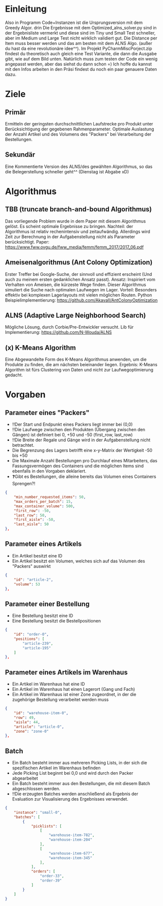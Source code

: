 # Einleitung
Also in Programm Code+Instanzen ist die Ursprungsversion mit dem Greedy Algor. drin
Die Ergebnisse mit dem Optimized\_alns\_solver.py sind in der Ergebnisliste vermerkt und diese sind im Tiny und Small Test schneller, aber im Medium und Large Test nicht wirklich validiert gut. Die Distance per Item muss besser werden und das am besten mit dem ALNS Algo. (außer du hast da eine revolutionäre idee^^).
Im Projekt PyCharmMiscPorject.zip findest du theoretisch auch gleich eine Test Variante, die dann die Ausgabe gibt, wie auf dem Bild unten. Natürlich muss zum testen der Code ein wenig angepasst werden, aber das siehst du dann schon =)
Ich hoffe du kannst mit den Infos arbeiten in den Präsi findest du noch ein paar genauere Daten dazu.

# Ziele

## Primär
Ermitteln der geringsten durchschnittlichen Laufstrecke pro Produkt unter Berücksichtigung der gegebenen Rahmenparameter.
Optimale Auslastung der Anzahl Artikel und des Volumens des "Packers" bei Verarbeitung der Bestellungen.

## Sekundär
Eine Kommentierte Version des ALNS/des gewählten Algorithmus, so das die Belegerstellung schneller geht^^ (Dienstag ist Abgabe xD)

# Algorithmus
## TBB (truncate branch-and-bound Algorithmus)
Das vorliegende Problem wurde in dem Paper mit diesem Algorithmus gelöst. Es scheint optimale Ergebnisse zu bringen.
Nachteil: der Algorithmus ist relativ rechenintensiv und zeitaufwändig. Allerdings wird Zeit zur Berechnung in der Aufgabenstellung nicht als Parameter berücksichtigt.
Paper: https://www.fww.ovgu.de/fww_media/femm/femm_2017/2017_06.pdf

## Ameisenalgorithmus (Ant Colony Optimization)
Erster Treffer bei Google-Suche, der sinnvoll und effizient erscheint (Und auch zu meinem ersten gedanklichen Ansatz passt).
Ansatz: Inspiriert vom Verhalten von Ameisen, die kürzeste Wege finden. Dieser Algorithmus simuliert die Suche nach optimalen Laufwegen im Lager.
Vorteil: Besonders effektiv bei komplexen Lagerlayouts mit vielen möglichen Routen.
Python Beispielimplementierung: https://github.com/Akavall/AntColonyOptimization

## ALNS (Adaptive Large Neighborhood Search)
Mögliche Lösung, durch Corbie/Pre-Entwickler versucht.
Lib für Implementierung: https://github.com/N-Wouda/ALNS 

## (x) K-Means Algorithm
Eine Abgewandelte Form des K-Means Algorithmus anwenden, um die Produkte zu finden, die am nächsten beieinander liegen.
Ergebnis: K-Means Algorithm ist fürs Clustering von Daten und nicht zur Laufwegoptimierung gedacht.

# Vorgaben

## Parameter eines "Packers"
- ‼️Der Start und Endpunkt eines Packers liegt immer bei (0,0)
- ‼️Die Laufwege zwischen den Produkten (Übergang zwischen den Gängen) ist definiert bei 0, +50 und -50 (first_row, last_row)
- ‼️Die Breite der Regale und Gänge wird in der Aufgabenstellung nicht betrachtet.
- Die Begrenzung des Lagers betrifft eine x-y-Matrix der Wertigkeit -50 bis +50
- Die Maximale Anzahl Bestellungen pro Durchlauf eines Mitarbeiters, das Fassungsvermögen des Containers und die möglichen Items sind ebenfalls in den Vorgaben deklariert.
- ❓Gibt es Bestellungen, die alleine bereits das Volumen eines Containers Sprengen?!

```json
{
    "min_number_requested_items": 50,
    "max_orders_per_batch": 15,
    "max_container_volume": 500,
    "first_row": -50,
    "last_row": 50,
    "first_aisle": -50,
    "last_aisle": 50
},
```

## Parameter eines Artikels
- Ein Artikel besitzt eine ID 
- Ein Artikel besitzt ein Volumen, welches sich auf das Volumen des "Packers" auswirkt
  
```json
{
    "id": "article-2",
    "volume": 53
},
```

## Parameter einer Bestellung
- Eine Bestellung besitzt eine ID
- Eine Bestellung besitzt die Bestellpositionen
  
```json
{
    "id": "order-0",
    "positions": [
        "article-239",
        "article-195"
    ]
},
```

## Parameter eines Artikels im Warenhaus
- Ein Artikel im Warenhaus hat eine ID
- Ein Artikel im Warenhaus hat einen Lagerort (Gang und Fach)
- Ein Artikel im Warenhaus ist einer Zone zugeordnet, in der die zugehörige Bestellung verarbeitet werden muss
  
```json
{
    "id": "warehouse-item-0",
    "row": 49,
    "aisle": 44,
    "article": "article-0",
    "zone": "zone-0"
},
```

## Batch
- Ein Batch besteht immer aus mehreren Picking Lists, in der sich die spezifischen Artikel im Warenhaus befinden
- Jede Picking List beginnt bei 0,0 und wird durch den Packer abgearbeitet
- Ein Batch besteht immer aus den Bestellungen, die mit diesem Batch abgeschlossen werden.
- ‼️Die erzeugten Batches werden anschließend als Ergebnis der Evaluation zur Visualisierung des Ergebnisses verwendet.

```json
{
    "instance": "small-0",
    "batches": [
        {
            "picklists": [
                [
                    "warehouse-item-782",
                    "warehouse-item-204"
                ],
                [
                    "warehouse-item-677",
                    "warehouse-item-345"
                ],
            ],
            "orders": [
                "order-33",
                "order-39"
            ]
        }
    ]
}
```
